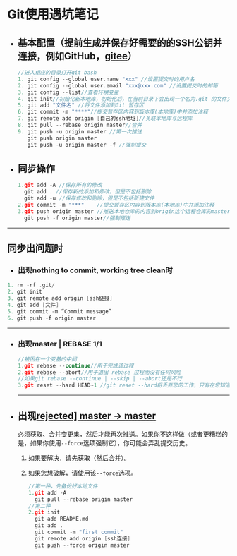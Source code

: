 # Git使用遇坑笔记

- ## 基本配置（提前生成并保存好需要的的SSH公钥并连接，例如GitHub，[gitee](https://gitee.com/help/articles/4181#article-header0)）

  ```c
  //进入相应的目录打开git bash
  1. git config --global user.name "xxx" //设置提交时的用户名
  2. git config --global user.email "xxx@xxx.com" //设置提交时的邮箱
  3. git config --list//查看环境变量
  4. git init//初始化新本地库，初始化后，在当前目录下会出现一个名为.git 的文件夹
  5. git add "文件名" //将文件添加到Git 暂存区
  6. git commit -m "****"//提交暂存区内容到版本库(本地库)中并添加注释
  7. git remote add origin [自己的ssh地址]//关联本地库与远程库
  8. git pull --rebase origin master//合并
  9. git push -u origin master //第一次推送   
     git push origin master 
     git push -u origin master -f //强制提交 
  
  ```

  

- ## 同步操作

  ```c
  1.git add -A //保存所有的修改
    git add . //保存新的添加和修改，但是不包括删除
    git add -u //保存修改和删除，但是不包括新建文件 
  2.git commit -m "***"    //提交暂存区内容到版本库(本地库)中并添加注释
  3.git push origin master //推送本地仓库的内容到origin这个远程仓库的master分支
    git push -f origin master//强制推送
  ```

- ------

  ## 同步出问题时

  - ### 出现nothing to commit, working tree clean时

  ```c
  1. rm -rf .git/
  2. git init
  3. git remote add origin [ssh链接]
  4. git add [文件]
  5. git commit -m “Commit message”
  6. git push -f origin master
  ```

------

- ### 出现master | REBASE 1/1

  ```c
  //被困在一个变基的中间
  1.git rebase --continue//用于完成该过程
  2.git rebase --abort//用于退出 rebase 过程而没有任何风险
  //如果git rebase --continue | --skip | --abort还是不行
  3.git reset --hard HEAD~1 //git reset --hard将丢弃您的工作，只有在您知道自己在做什么时才使用它！
  ```

  ------
  
- ## 出现[rejected\] master -> master](https://stackoverflow.com/questions/28429819/rejected-master-master-fetch-first)

  ​	必须获取、合并变更集，然后才能再次推送。如果你不这样做（或者更糟糕的是，如果你使用`--force`选项强制它），你可能会弄乱提交历史。

  1. 如果要解决，请先获取（然后合并）。

  2. 如果您想破解，请使用该`--force`选项。

     ```C
     //第一种，先备份好本地文件
     1.git add -A
       git pull --rebase origin master
     //第二种
     2.git init
       git add README.md
       git add .
       git commit -m "first commit"
       git remote add origin [ssh连接]
       git push --force origin master
     ```

     

  
